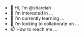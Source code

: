 - 👋 Hi, I’m @sharelah
- 👀 I’m interested in ...
- 🌱 I’m currently learning ...
- 💞️ I’m looking to collaborate on ...
- 📫 How to reach me ...

<!---
sharelah/sharelah is a ✨ special ✨ repository because its `README.md` (this file) appears on your GitHub profile.
You can click the Preview link to take a look at your changes.
--->
